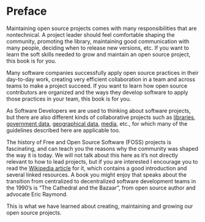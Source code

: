 # Preface

Maintaining open source projects comes with many responsibilities that are
nontechnical. A project leader should feel comfortable shaping the community,
promoting the library, maintaining good communication with many people, deciding
when to release new versions, etc. If you want to learn the soft skills needed
to grow and maintain an open source project, this book is for you.

Many software companies successfully apply open source practices in their
day-to-day work, creating very efficient collaboration in a team and across
teams to make a project succeed. If you want to learn how open source
contributors are organized and the ways they develop software to apply those
practices in your team, this book is for you.

As Software Developers we are used to thinking about software projects, but
there are also different kinds of collaborative projects such as
[libraries](https://github.com/GITenberg), [government
data](https://github.com/project-open-data), [geographical
data](https://openmundi.github.io/),
[media](http://search.creativecommons.org/), etc., for which many of the
guidelines described here are applicable too.

The history of Free and Open Source Software (FOSS) projects is fascinating, and
can teach you the reasons why the community was shaped the way it is today. We
will not talk about this here as it’s not directly relevant to how to lead
projects, but if you are interested I encourage you to read the [Wikipedia
article](https://en.wikipedia.org/wiki/History_of_free_and_open-source_software)
for it, which contains a good introduction and several linked resources. A
book you might enjoy that speaks about the transition from centralized to
decentralized software development teams in the 1990’s is “The Cathedral and the
Bazaar”, from open source author and advocate Eric Raymond.

This is what we have learned about creating, maintaining and growing our open
source projects.
